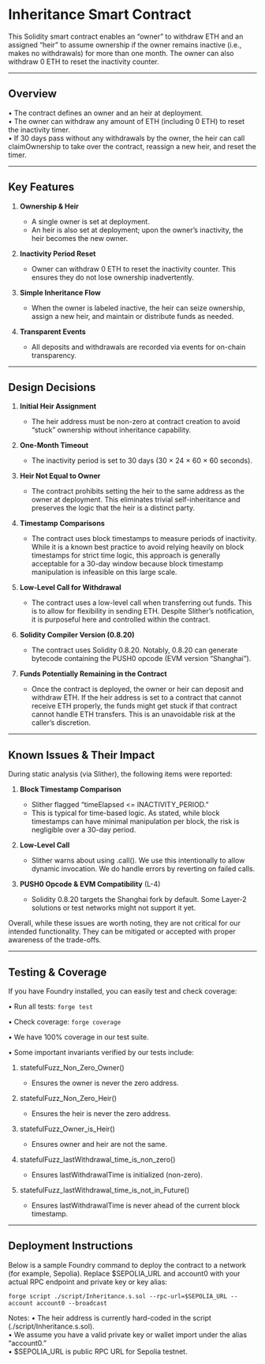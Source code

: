 # Inheritance Smart Contract

This Solidity smart contract enables an “owner” to withdraw ETH and an assigned “heir” to assume ownership if the owner remains inactive (i.e., makes no withdrawals) for more than one month. The owner can also withdraw 0 ETH to reset the inactivity counter.

---

## Overview

• The contract defines an owner and an heir at deployment.  
• The owner can withdraw any amount of ETH (including 0 ETH) to reset the inactivity timer.  
• If 30 days pass without any withdrawals by the owner, the heir can call claimOwnership to take over the contract, reassign a new heir, and reset the timer.

---

## Key Features

1. **Ownership & Heir**

   - A single owner is set at deployment.
   - An heir is also set at deployment; upon the owner’s inactivity, the heir becomes the new owner.

2. **Inactivity Period Reset**

   - Owner can withdraw 0 ETH to reset the inactivity counter. This ensures they do not lose ownership inadvertently.

3. **Simple Inheritance Flow**

   - When the owner is labeled inactive, the heir can seize ownership, assign a new heir, and maintain or distribute funds as needed.

4. **Transparent Events**
   - All deposits and withdrawals are recorded via events for on-chain transparency.

---

## Design Decisions

1. **Initial Heir Assignment**

   - The heir address must be non-zero at contract creation to avoid “stuck” ownership without inheritance capability.

2. **One-Month Timeout**

   - The inactivity period is set to 30 days (30 × 24 × 60 × 60 seconds).

3. **Heir Not Equal to Owner**

   - The contract prohibits setting the heir to the same address as the owner at deployment. This eliminates trivial self-inheritance and preserves the logic that the heir is a distinct party.

4. **Timestamp Comparisons**

   - The contract uses block timestamps to measure periods of inactivity. While it is a known best practice to avoid relying heavily on block timestamps for strict time logic, this approach is generally acceptable for a 30-day window because block timestamp manipulation is infeasible on this large scale.

5. **Low-Level Call for Withdrawal**

   - The contract uses a low-level call when transferring out funds. This is to allow for flexibility in sending ETH. Despite Slither’s notification, it is purposeful here and controlled within the contract.

6. **Solidity Compiler Version (0.8.20)**

   - The contract uses Solidity 0.8.20. Notably, 0.8.20 can generate bytecode containing the PUSH0 opcode (EVM version “Shanghai”).

7. **Funds Potentially Remaining in the Contract**
   - Once the contract is deployed, the owner or heir can deposit and withdraw ETH. If the heir address is set to a contract that cannot receive ETH properly, the funds might get stuck if that contract cannot handle ETH transfers. This is an unavoidable risk at the caller’s discretion.

---

## Known Issues & Their Impact

During static analysis (via Slither), the following items were reported:

1. **Block Timestamp Comparison**

   - Slither flagged “timeElapsed <= INACTIVITY_PERIOD.”
   - This is typical for time-based logic. As stated, while block timestamps can have minimal manipulation per block, the risk is negligible over a 30-day period.

2. **Low-Level Call**

   - Slither warns about using .call(). We use this intentionally to allow dynamic invocation. We do handle errors by reverting on failed calls.

3. **PUSH0 Opcode & EVM Compatibility** (L-4)
   - Solidity 0.8.20 targets the Shanghai fork by default. Some Layer-2 solutions or test networks might not support it yet.

Overall, while these issues are worth noting, they are not critical for our intended functionality. They can be mitigated or accepted with proper awareness of the trade-offs.

---

## Testing & Coverage

If you have Foundry installed, you can easily test and check coverage:

• Run all tests: `forge test`

• Check coverage: `forge coverage`

• We have 100% coverage in our test suite.

• Some important invariants verified by our tests include:

1. statefulFuzz_Non_Zero_Owner()

   - Ensures the owner is never the zero address.

2. statefulFuzz_Non_Zero_Heir()

   - Ensures the heir is never the zero address.

3. statefulFuzz_Owner_is_Heir()

   - Ensures owner and heir are not the same.

4. statefulFuzz_lastWithdrawal_time_is_non_zero()

   - Ensures lastWithdrawalTime is initialized (non-zero).

5. statefulFuzz_lastWithdrawal_time_is_not_in_Future()
   - Ensures lastWithdrawalTime is never ahead of the current block timestamp.

---

## Deployment Instructions

Below is a sample Foundry command to deploy the contract to a network (for example, Sepolia).
Replace $SEPOLIA_URL and account0 with your actual RPC endpoint and private key or key alias:

`forge script ./script/Inheritance.s.sol --rpc-url=$SEPOLIA_URL --account account0 --broadcast`

Notes:
• The heir address is currently hard-coded in the script (./script/Inheritance.s.sol).  
• We assume you have a valid private key or wallet import under the alias “account0.”  
• $SEPOLIA_URL is public RPC URL for Sepolia testnet.
